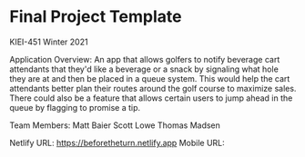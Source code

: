 # Final Project Template

KIEI-451 Winter 2021

Application Overview: 
An app that allows golfers to notify beverage cart attendants that they'd like a beverage or a snack by signaling what hole they are at and then be placed in a queue system. This would help the cart attendants better plan their routes around the golf course to maximize sales. There could also be a feature that allows certain users to jump ahead in the queue by flagging to promise a tip.

Team Members:
Matt Baier
Scott Lowe
Thomas Madsen

Netlify URL: https://beforetheturn.netlify.app
Mobile URL: 